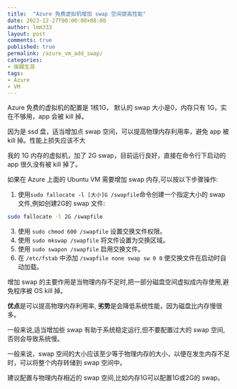```yaml
---
title:  "Azure 免费虚拟机增加 swap 空间提高性能"
date: 2023-12-27T00:00:00+08:00
author: lmm333
layout: post
comments: true
published: true
permalink: /azure_vm_add_swap/
categories:
- 挨踢生涯
tags:
- Azure
- VM
---
```


Azure 免费的虚拟机的配置是 1核1G， 默认的 swap 大小是0，内存只有 1G，实在不够用，app 会被 kill 掉。

因为是 ssd 盘，适当增加点 swap 空间，可以提高物理内存利用率，避免 app 被 kill 掉。性能上损失应该不大

我的 1G 内存的虚拟机，加了 2G swap，目前运行良好，直接在命令行下启动的 app 很久没有被 kill 掉了。

<!--more-->

如果在 Azure 上面的 Ubuntu VM 需要增加 swap 内存,可以按以下步骤操作:
1. 使用`sudo fallocate -l [大小]G /swapfile`命令创建一个指定大小的 swap 文件,例如创建2G的 swap 文件:

```bash
sudo fallocate -l 2G /swapfile
```
3. 使用 `sudo chmod 600 /swapfile` 设置交换文件权限。
3. 使用 `sudo mkswap /swapfile` 将文件设置为交换区域。
4. 使用 `sudo swapon /swapfile` 启用交换文件。
5. 在 `/etc/fstab` 中添加 `/swapfile none swap sw 0 0` 使交换文件在启动时自动加载。

增加 swap 的主要作用是当物理内存不足时,把一部分磁盘空间虚拟成内存使用,避免程序被 OS kill 掉。

**优点**是可以提高物理内存利用率, **劣势**是会降低系统性能，因为磁盘比内存慢很多。

一般来说,适当增加些 swap 有助于系统稳定运行,但不要配置过大的 swap 空间,否则会导致系统慢。

一般来说，swap 空间的大小应该至少等于物理内存的大小，以便在发生内存不足时，可以将整个内存转储到 swap 空间中。

建议配置与物理内存相近的 swap 空间,比如内存1G可以配置1G或2G的 swap。